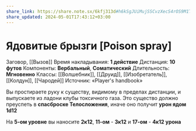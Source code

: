 ```yaml
---
share_link: https://share.note.sx/6kfj313d#h6kSgJUiMujSSCvzXecS4rOS9M1T1zM1BbUWE8l8mW0
share_updated: 2024-05-01T17:43:12+03:00
---
```

# Ядовитые брызги [Poison spray]
Заговор, [[Вызов]]
Время накладывания: **1 действие**
Дистанция: **10 футов**
Компоненты: **Вербальный**, **Соматический**
Длительность: **Мгновенно**
Классы: [[Волшебник]], [[Друид]], [[Изобретатель]], [[Колдун]], [[Чародей]]
Источник: «Player's handbook»

Вы простираете руку к существу, видимому в пределах дистанции, и выпускаете из ладони клубы токсичного газа. Это существо должно преуспеть в **спасброске Телосложения**, иначе оно получит **урон ядом 1d12**
  
На **5-ом уровне** вы наносите **2к12**, **11-ом** - **3к12** и **17-ом** - **4к12 урона**